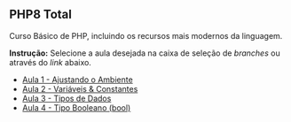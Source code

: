 ## PHP8 Total

Curso Básico de PHP, incluindo os recursos mais modernos da linguagem.

**Instrução:** Selecione a aula desejada na caixa de seleção de _branches_ ou através do _link_ abaixo.

- [Aula 1 - Ajustando o Ambiente](https://github.com/ja-gaeta/php8-total/tree/aula-001)
- [Aula 2 - Variáveis & Constantes](https://github.com/ja-gaeta/php8-total/tree/aula-002)
- [Aula 3 - Tipos de Dados](https://github.com/ja-gaeta/php8-total/tree/aula-003)
- [Aula 4 - Tipo Booleano (bool)](https://github.com/ja-gaeta/php8-total/tree/aula-004)
